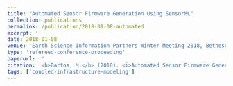 ```yaml
---
title: "Automated Sensor Firmware Generation Using SensorML"
collection: publications
permalink: /publication/2018-01-08-automated
excerpt: ''
date: 2018-01-08
venue: 'Earth Science Information Partners Winter Meeting 2018, Bethesda, MD'
type: 'refereed-conference-proceeding'
paperurl: ''
citation: '<b>Bartos, M.</b> (2018). <i>Automated Sensor Firmware Generation Using SensorML</i>. Earth Science Information Partners Winter Meeting 2018, Bethesda, MD.'
tags: ['coupled-infrastructure-modeling']
---
```

